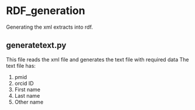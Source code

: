 # RDF_generation
Generating the xml extracts into rdf.


## generatetext.py
This file reads the xml file and generates the text file with required data
The text file has:
1) pmid
2) orcid ID
3) First name
4) Last name
5) Other name

